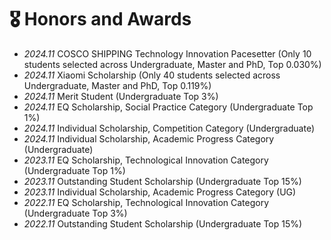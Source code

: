 # 🎖 Honors and Awards
- *2024.11* COSCO SHIPPING Technology Innovation Pacesetter (Only 10 students selected across Undergraduate, Master and PhD, Top 0.030%)
- *2024.11* Xiaomi Scholarship (Only 40 students selected across Undergraduate, Master and PhD, Top 0.119%)
- *2024.11* Merit Student (Undergraduate Top 3%)
- *2024.11* EQ Scholarship, Social Practice Category (Undergraduate Top 1%)
- *2024.11* Individual Scholarship, Competition Category (Undergraduate)
- *2024.11* Individual Scholarship, Academic Progress Category (Undergraduate)
- *2023.11* EQ Scholarship, Technological Innovation Category (Undergraduate Top 1%)
- *2023.11* Outstanding Student Scholarship (Undergraduate Top 15%)
- *2023.11* Individual Scholarship, Academic Progress Category (UG)
- *2022.11* EQ Scholarship, Technological Innovation Category (Undergraduate Top 3%)
- *2022.11* Outstanding Student Scholarship (Undergraduate Top 15%)
